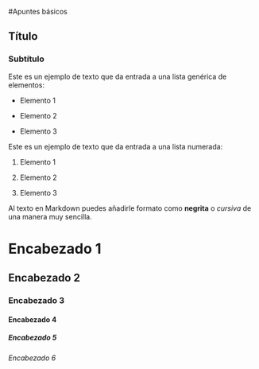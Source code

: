 #Apuntes básicos## Título### SubtítuloEste es un ejemplo de texto que da entrada a una lista genérica de elementos:- Elemento 1- Elemento 2- Elemento 3Este es un ejemplo de texto que da entrada a una lista numerada:1. Elemento 12. Elemento 23. Elemento 3Al texto en Markdown puedes añadirle formato como **negrita** o *cursiva* de una manera muy sencilla.# Encabezado 1## Encabezado 2### Encabezado 3#### Encabezado 4##### Encabezado 5###### Encabezado 6